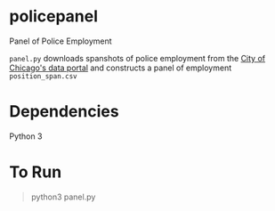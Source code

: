 # policepanel
Panel of Police Employment

`panel.py` downloads spanshots of police employment from the [City of Chicago's data portal](https://data.cityofchicago.org/Administration-Finance/Current-Employee-Names-Salaries-and-Position-Title/xzkq-xp2w) and constructs a panel of employment `position_span.csv`

# Dependencies
Python 3

# To Run
> python3 panel.py
